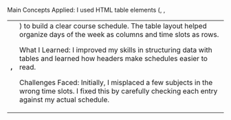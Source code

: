 Main Concepts Applied:
I used HTML table elements (<table>, <tr>, <th>, <td>) to build a clear course schedule. The table layout helped organize days of the week as columns and time slots as rows.

What I Learned:
I improved my skills in structuring data with tables and learned how headers make schedules easier to read.

Challenges Faced:
Initially, I misplaced a few subjects in the wrong time slots. I fixed this by carefully checking each entry against my actual schedule.

